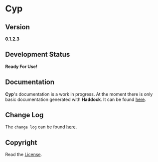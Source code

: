 # Cyp

## Version
**0.1.2.3**

## Development Status
**Ready For Use!**

## Documentation
**Cyp**'s documentation
is a work in progress.
At the moment there is
only basic documentation
generated with **Haddock**.
It can be found [here](https://kove-w-o-salter.github.io/Cyp/index.html).

## Change Log
The `change log` can be
found [here](./ChangeLog.md).

## Copyright
Read the [License](./LICENSE).
